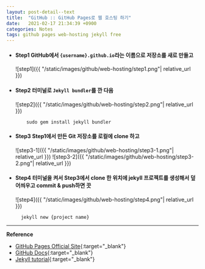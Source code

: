```yaml
---
layout: post-detail--text
title:  "GitHub :: GitHub Pages로 웹 호스팅 하기"
date:   2021-02-17 21:34:39 +0900
categories: Notes
tags: github pages web-hosting jekyll free
--- 
```


- #### Step1 GitHub에서 `{username}.github.io`라는 이름으로 저장소를 새로 만들고      
    ![step1]({{ "/static/images/github/web-hosting/step1.png"| relative_url }})
    

- #### Step2 터미널로 `Jekyll bundler`를 깐 다음
    ![step2]({{ "/static/images/github/web-hosting/step2.png"| relative_url }})
    ```text 
        sudo gem install jekyll bundler
    ```
          
- #### Step3 Step1에서 만든  Git 저장소를 로컬에 clone 하고
    ![step3-1]({{ "/static/images/github/web-hosting/step3-1.png"| relative_url }})
    ![step3-2]({{ "/static/images/github/web-hosting/step3-2.png"| relative_url }})

- #### Step4 터미널을 켜서 Step3에서 clone 한 위치에 jekyll 프로젝트를 생성해서 덮어씌우고 commit & push하면 끗
    ![step4]({{ "/static/images/github/web-hosting/step4.png"| relative_url }})
    ```text 
      jekyll new {project name}
    ```  

----------------------------
    
**Reference**
- [GitHub Pages Official Site](https://pages.github.com/){:target="_blank"}
- [GitHub Docs](https://docs.github.com/en/github/working-with-github-pages){:target="_blank"}
- [Jekyll tutorial](https://jekyllrb-ko.github.io/docs/step-by-step/01-setup/){:target="_blank"}

